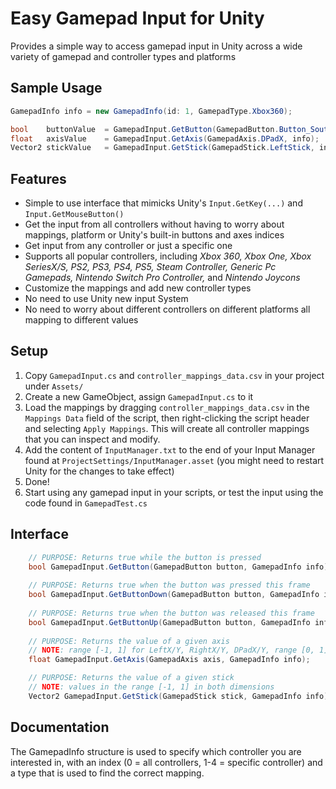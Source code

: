 # Easy Gamepad Input for Unity
Provides a simple way to access gamepad input in Unity across a wide variety of gamepad and controller types and platforms


## Sample Usage

```c#
GamepadInfo info = new GamepadInfo(id: 1, GamepadType.Xbox360);

bool    buttonValue  = GamepadInput.GetButton(GamepadButton.Button_South, info);
float   axisValue    = GamepadInput.GetAxis(GamepadAxis.DPadX, info);
Vector2 stickValue   = GamepadInput.GetStick(GamepadStick.LeftStick, info);

```

## Features
- Simple to use interface that mimicks Unity's `Input.GetKey(...)` and `Input.GetMouseButton()`
- Get the input from all controllers without having to worry about mappings, platform or Unity's built-in buttons and axes indices
- Get input from any controller or just a specific one
- Supports all popular controllers, including *Xbox 360, Xbox One, Xbox SeriesX/S, PS2, PS3, PS4, PS5, Steam Controller, Generic Pc Gamepads, Nintendo Switch Pro Controller,* and *Nintendo Joycons*
- Customize the mappings and add new controller types
- No need to use Unity new input System
- No need to worry about different controllers on different platforms all mapping to different values

## Setup
1. Copy `GamepadInput.cs` and `controller_mappings_data.csv` in your project under `Assets/`
2. Create a new GameObject, assign `GamepadInput.cs` to it
3. Load the mappings by dragging `controller_mappings_data.csv` in the `Mappings Data` field of the script, then right-clicking the script header and selecting `Apply Mappings`. This will create all controller mappings that you can inspect and modify.
4. Add the content of `InputManager.txt` to the end of your Input Manager found at `ProjectSettings/InputManager.asset` (you might need to restart Unity for the changes to take effect)
5. Done!
6. Start using any gamepad input in your scripts, or test the input using the code found in `GamepadTest.cs`


## Interface

```c#
    // PURPOSE: Returns true while the button is pressed
    bool GamepadInput.GetButton(GamepadButton button, GamepadInfo info);
    
    // PURPOSE: Returns true when the button was pressed this frame
    bool GamepadInput.GetButtonDown(GamepadButton button, GamepadInfo info);
    
    // PURPOSE: Returns true when the button was released this frame
    bool GamepadInput.GetButtonUp(GamepadButton button, GamepadInfo info);
    
    // PURPOSE: Returns the value of a given axis
    // NOTE: range [-1, 1] for LeftX/Y, RightX/Y, DPadX/Y, range [0, 1] for Left/RightTrigger
    float GamepadInput.GetAxis(GamepadAxis axis, GamepadInfo info);

    // PURPOSE: Returns the value of a given stick
    // NOTE: values in the range [-1, 1] in both dimensions
    Vector2 GamepadInput.GetStick(GamepadStick stick, GamepadInfo info);

```

## Documentation
The GamepadInfo structure is used to specify which controller you are interested in, with an index (0 = all controllers, 1-4 = specific controller) and a type that is used to find the correct mapping.